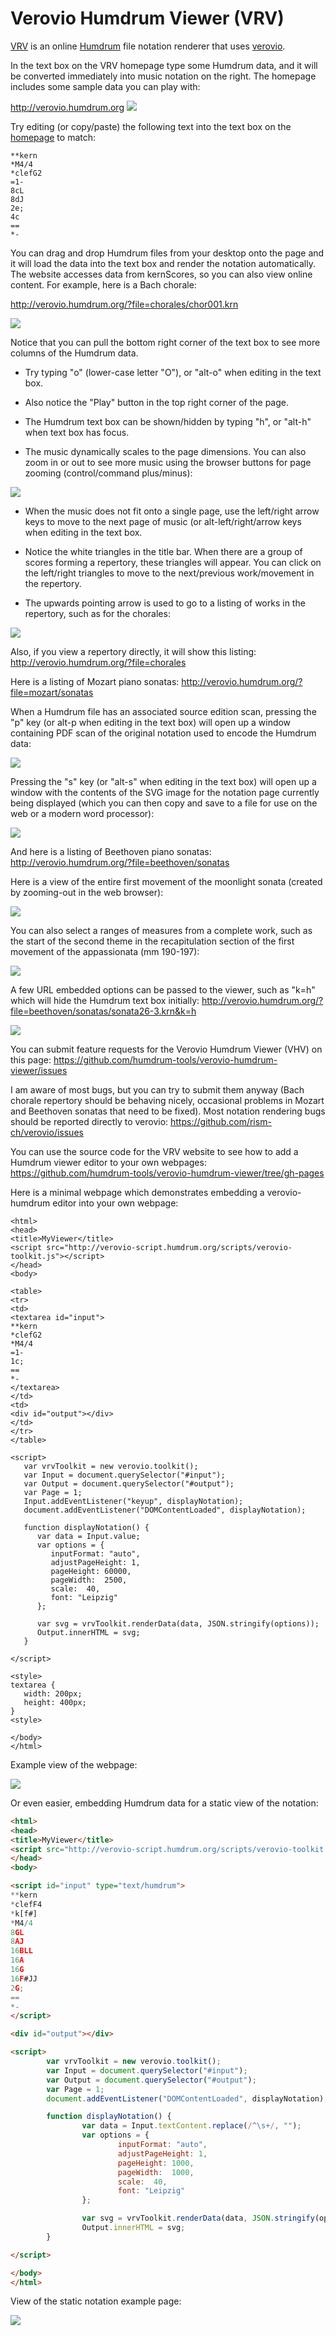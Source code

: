 # Verovio Humdrum Viewer (VRV)

[VRV](http://verovio.humdrum.org) is an online
[Humdrum](http://www.humdrum.org) file notation renderer that uses
[verovio](http://verovio.org).

In the text box on the VRV homepage type some Humdrum data, and
it will be converted immediately into music notation on the right.
The homepage includes some sample data you can play with:

http://verovio.humdrum.org
![](images/figure1.png?raw=true)

Try editing (or copy/paste) the following text into the text box on the [homepage](http://verovio.humdrum.org) to match:

```
**kern
*M4/4
*clefG2
=1-
8cL
8dJ
2e;
4c
==
*-
```

You can drag and drop Humdrum files from your desktop onto the page
and it will load the data into the text box and render the notation
automatically.  The website accesses data from kernScores, so you can
also view online content.  For example, here is a Bach chorale:

http://verovio.humdrum.org/?file=chorales/chor001.krn

![](images/figure2.png?raw=true)

Notice that you can pull the bottom right corner of the text box
to see more columns of the Humdrum data.


* Try typing "o" (lower-case letter "O"), or "alt-o" when editing in the text box.

* Also notice the "Play" button in the top right corner of the page.

* The Humdrum text box can be shown/hidden by typing "h", or "alt-h" when text box has focus.

* The music dynamically scales to the page dimensions.  You can also zoom in or out to see more music using the browser buttons for page zooming (control/command plus/minus):

![](images/figure3.png?raw=true)

* When the music does not fit onto a single page, use the left/right arrow keys to move to the next page of music (or alt-left/right/arrow keys when editing in the text box.

* Notice the white triangles in the title bar.  When there are a group of scores forming a repertory, these triangles will appear.  You can click on the left/right triangles to move to the next/previous work/movement in the repertory.

* The upwards pointing arrow is used to go to a listing of works in the repertory, such as for the chorales:

![](images/figure4.png?raw=true)

Also, if you view a repertory directly, it will show this listing:
   http://verovio.humdrum.org/?file=chorales

Here is a listing of Mozart piano sonatas:
   http://verovio.humdrum.org/?file=mozart/sonatas

When a Humdrum file has an associated source edition scan, pressing the "p" key (or alt-p when editing in the text box) will open up a window containing PDF scan of the original notation used to encode the Humdrum data:

![](images/figure5.png?raw=true)

Pressing the "s" key (or "alt-s" when editing in the text box) will open up a window with the contents of the SVG image for the notation page currently being displayed (which you can then copy and save to a file for use on the web or a modern word processor):

![](images/figure6.png?raw=true)


And here is a listing of Beethoven piano sonatas:
   http://verovio.humdrum.org/?file=beethoven/sonatas

Here is a view of the entire first movement of the moonlight sonata (created by zooming-out in the web browser):

![](images/figure7.png?raw=true)

You can also select a ranges of measures from a complete work, such as the start of the second theme in the recapitulation section of the first movement of the appassionata (mm 190-197):

![](images/figure8.png?raw=true)

A few URL embedded options can be passed to the viewer, such as "k=h" which will hide the Humdrum text box initially:
   http://verovio.humdrum.org/?file=beethoven/sonatas/sonata26-3.krn&k=h

![](images/figure9.png?raw=true)

You can submit feature requests for the Verovio Humdrum Viewer (VHV) on this page:
     https://github.com/humdrum-tools/verovio-humdrum-viewer/issues

I am aware of most bugs, but you can try to submit them anyway (Bach chorale repertory should be behaving nicely, occasional problems in Mozart and Beethoven sonatas that need to be fixed).  Most notation rendering bugs should be reported directly to verovio:
    https://github.com/rism-ch/verovio/issues

You can use the source code for the VRV website to see how to add a Humdrum viewer editor to your own webpages:
   https://github.com/humdrum-tools/verovio-humdrum-viewer/tree/gh-pages

Here is a minimal webpage which demonstrates embedding a verovio-humdrum editor into your own webpage:

```
<html>
<head>
<title>MyViewer</title>
<script src="http://verovio-script.humdrum.org/scripts/verovio-toolkit.js"></script>
</head>
<body>

<table>
<tr>
<td>
<textarea id="input">
**kern
*clefG2
*M4/4
=1-
1c;
==
*-
</textarea>
</td>
<td>
<div id="output"></div>
</td>
</tr>
</table>

<script>
   var vrvToolkit = new verovio.toolkit();
   var Input = document.querySelector("#input");
   var Output = document.querySelector("#output");
   var Page = 1; 
   Input.addEventListener("keyup", displayNotation);
   document.addEventListener("DOMContentLoaded", displayNotation);

   function displayNotation() {
      var data = Input.value;
      var options = {
         inputFormat: "auto",
         adjustPageHeight: 1,
         pageHeight: 60000,
         pageWidth:  2500,
         scale:  40,    
         font: "Leipzig"
      };        

      var svg = vrvToolkit.renderData(data, JSON.stringify(options));
      Output.innerHTML = svg;
   }    

</script>

<style>
textarea {
   width: 200px;
   height: 400px;
}
<style>

</body>
</html>
```

Example view of the webpage:

![](images/figure10.png?raw=true)

Or even easier, embedding Humdrum data for a static view of the notation:

```html
<html>
<head>
<title>MyViewer</title>
<script src="http://verovio-script.humdrum.org/scripts/verovio-toolkit.js"></script>
</head>
<body>

<script id="input" type="text/humdrum"> 
**kern
*clefF4
*k[f#]
*M4/4
8GL
8AJ
16BLL
16A
16G
16F#JJ
2G;
==
*-
</script>

<div id="output"></div>

<script>
        var vrvToolkit = new verovio.toolkit();
        var Input = document.querySelector("#input");
        var Output = document.querySelector("#output");
        var Page = 1;
        document.addEventListener("DOMContentLoaded", displayNotation);

        function displayNotation() {
                var data = Input.textContent.replace(/^\s+/, "");
                var options = {
                        inputFormat: "auto",
                        adjustPageHeight: 1,
                        pageHeight: 1000,
                        pageWidth:  1000,
                        scale:  40,
                        font: "Leipzig"
                };

                var svg = vrvToolkit.renderData(data, JSON.stringify(options));
                Output.innerHTML = svg;
        }

</script>

</body>
</html>
```

View of the static notation example page:

![](images/figure11.png?raw=true)
